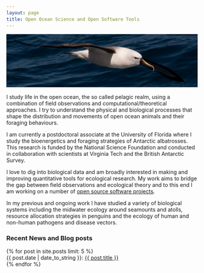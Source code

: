 ```yaml
---
layout: page
title: Open Ocean Science and Open Software Tools 
---
```


<img class="img-wide" src="/public/images/IYNA_JC66_3257_wide.jpg"><br>

I study life in the open ocean, the so called pelagic realm, using a combination of field observations and computational/theoretical approaches. I try to understand the physical and biological processes that shape the distribution and movements of open ocean animals and their foraging behaviours. 

I am currently a postdoctoral associate at the University of Florida where I study the bioenergetics and foraging strategies of Antarctic albatrosses. This research is funded by the National Science Foundation and conducted in collaboration with scientists at Virginia Tech and the British Antarctic Survey. 

I love to dig into biological data and am broadly interested in making and improving quantitative tools for ecological research. My work aims to bridge the gap between field observations and ecological theory and to this end I am working on a number of [open source software projects](http://pboesu.github.io/software).

In my previous and ongoing work I have studied a variety of biological systems including the midwater ecology around seamounts and atolls, resource allocation strategies in penguins and the ecology of human and non-human pathogens and disease vectors. 




<h3> Recent News and Blog posts  </h3>

<div class="post-titles">
  {% for post in site.posts limit: 5 %}
   <div class="post-title">
   {{ post.date | date_to_string }}:   <a href="{{ post.url }}">{{ post.title }}</a>
  </div>
  {% endfor %}
</div>
